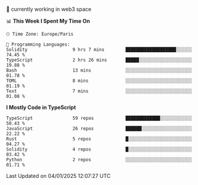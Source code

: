 🔭 currently working in web3 space

<!--START_SECTION:waka-->
📊 **This Week I Spent My Time On** 

```text
🕑︎ Time Zone: Europe/Paris

💬 Programming Languages: 
Solidity                 9 hrs 7 mins        ███████████████████░░░░░░   74.45 % 
TypeScript               2 hrs 26 mins       █████░░░░░░░░░░░░░░░░░░░░   19.88 % 
Bash                     13 mins             ░░░░░░░░░░░░░░░░░░░░░░░░░   01.78 % 
TOML                     8 mins              ░░░░░░░░░░░░░░░░░░░░░░░░░   01.19 % 
Text                     7 mins              ░░░░░░░░░░░░░░░░░░░░░░░░░   01.08 % 
```

**I Mostly Code in TypeScript** 

```text
TypeScript               59 repos            █████████████░░░░░░░░░░░░   50.43 % 
JavaScript               26 repos            ██████░░░░░░░░░░░░░░░░░░░   22.22 % 
Rust                     5 repos             █░░░░░░░░░░░░░░░░░░░░░░░░   04.27 % 
Solidity                 4 repos             █░░░░░░░░░░░░░░░░░░░░░░░░   03.42 % 
Python                   2 repos             ░░░░░░░░░░░░░░░░░░░░░░░░░   01.71 % 
```




 Last Updated on 04/01/2025 12:07:27 UTC
<!--END_SECTION:waka-->
